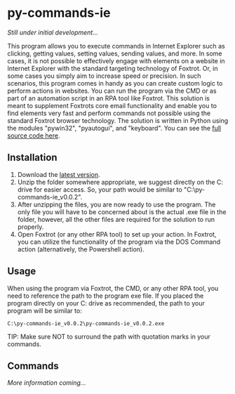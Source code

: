 # py-commands-ie

<i>Still under initial development...</i>

This program allows you to execute commands in Internet Explorer such as clicking, getting values, setting values, sending values, and more. In some cases, it is not possible to effectively engage with elements on a website in Internet Explorer with the standard targeting technology of Foxtrot. Or, in some cases you simply aim to increase speed or precision. In such scenarios, this program comes in handy as you can create custom logic to perform actions in websites. You can run the program via the CMD or as part of an automation script in an RPA tool like Foxtrot. This solution is meant to supplement Foxtrots core email functionality and enable you to find elements very fast and perform commands not possible using the standard Foxtrot browser technology. The solution is written in Python using the modules "pywin32", "pyautogui", and "keyboard". You can see the [full source code here](https://github.com/foxtrot-alliance/py-commands-ie/blob/master/py-commands-ie.py).

## Installation

1. Download the [latest version](https://github.com/foxtrot-alliance/py-commands-ie/releases/download/v0.0.2/py-commands-ie_v0.0.2.zip).
2. Unzip the folder somewhere appropriate, we suggest directly on the C: drive for easier access. So, your path would be similar to "C:\py-commands-ie_v0.0.2".
3. After unzipping the files, you are now ready to use the program. The only file you will have to be concerned about is the actual .exe file in the folder, however, all the other files are required for the solution to run properly.
4. Open Foxtrot (or any other RPA tool) to set up your action. In Foxtrot, you can utilize the functionality of the program via the DOS Command action (alternatively, the Powershell action).

## Usage

When using the program via Foxtrot, the CMD, or any other RPA tool, you need to reference the path to the program exe file. If you placed the program directly on your C: drive as recommended, the path to your program will be similar to: 
```
C:\py-commands-ie_v0.0.2\py-commands-ie_v0.0.2.exe
```
TIP: Make sure NOT to surround the path with quotation marks in your commands.

## Commands

<i>More information coming...</i>

